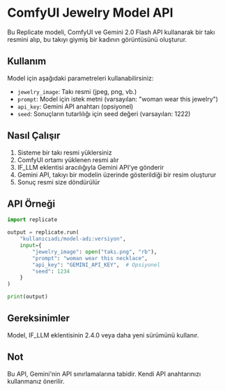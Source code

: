 # ComfyUI Jewelry Model API

Bu Replicate modeli, ComfyUI ve Gemini 2.0 Flash API kullanarak bir takı resmini alıp, bu takıyı giymiş bir kadının görüntüsünü oluşturur.

## Kullanım

Model için aşağıdaki parametreleri kullanabilirsiniz:

- `jewelry_image`: Takı resmi (jpeg, png, vb.)
- `prompt`: Model için istek metni (varsayılan: "woman wear this jewelry")
- `api_key`: Gemini API anahtarı (opsiyonel)
- `seed`: Sonuçların tutarlılığı için seed değeri (varsayılan: 1222)

## Nasıl Çalışır

1. Sisteme bir takı resmi yüklersiniz
2. ComfyUI ortamı yüklenen resmi alır
3. IF_LLM eklentisi aracılığıyla Gemini API'ye gönderir
4. Gemini API, takıyı bir modelin üzerinde gösterildiği bir resim oluşturur
5. Sonuç resmi size döndürülür

## API Örneği

```python
import replicate

output = replicate.run(
    "kullanıcıadı/model-adı:versiyon",
    input={
        "jewelry_image": open("takı.png", "rb"),
        "prompt": "woman wear this necklace",
        "api_key": "GEMINI_API_KEY",  # Opsiyonel
        "seed": 1234
    }
)

print(output)
```

## Gereksinimler

Model, IF_LLM eklentisinin 2.4.0 veya daha yeni sürümünü kullanır.

## Not

Bu API, Gemini'nin API sınırlamalarına tabidir. Kendi API anahtarınızı kullanmanız önerilir.